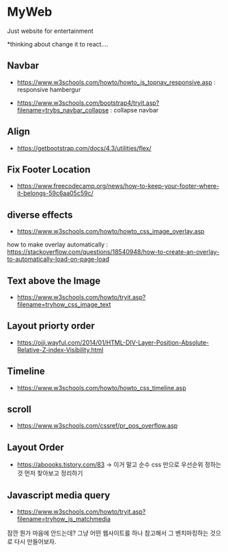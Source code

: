 # MyWeb
Just website for entertainment 

*thinking about change it to react....

## Navbar
* <https://www.w3schools.com/howto/howto_js_topnav_responsive.asp> : responsive hambergur

* <https://www.w3schools.com/bootstrap4/tryit.asp?filename=trybs_navbar_collapse> : collapse navbar


## Align 
* <https://getbootstrap.com/docs/4.3/utilities/flex/>


## Fix Footer Location
* <https://www.freecodecamp.org/news/how-to-keep-your-footer-where-it-belongs-59c6aa05c59c/>


## diverse effects 
* <https://www.w3schools.com/howto/howto_css_image_overlay.asp>

how to make overlay automatically : https://stackoverflow.com/questions/18540948/how-to-create-an-overlay-to-automatically-load-on-page-load

## Text above the Image
* <https://www.w3schools.com/howto/tryit.asp?filename=tryhow_css_image_text>

## Layout priorty order
* <https://ojji.wayful.com/2014/01/HTML-DIV-Layer-Position-Absolute-Relative-Z-index-Visibility.html>

## Timeline
* <https://www.w3schools.com/howto/howto_css_timeline.asp>

## scroll
* <https://www.w3schools.com/cssref/pr_pos_overflow.asp>

## Layout Order
* <https://aboooks.tistory.com/83> -> 이거 말고 순수 css 만으로 우선순위 정하는 것 먼저 찾아보고 정리하기

## Javascript media query
* <https://www.w3schools.com/howto/tryit.asp?filename=tryhow_js_matchmedia>


잠깐 뭔가 마음에 안드는데? 
그냥 어떤 웹사이트를 하나 참고해서 그 벤치마킹하는 것으로 다시 만들어보자.
